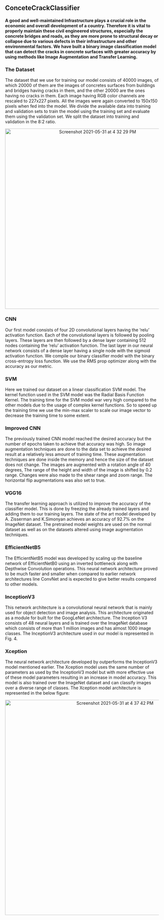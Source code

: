 ## ConceteCrackClassifier

#### A good and well-maintained Infrastructure plays a crucial role in the economic and overall development of a country. Therefore it is vital to properly maintain these civil engineered structures, especially the concrete bridges and roads, as they are more prone to structural decay or collapse due to various defects in their infrastructure and other environmental factors. We have built a binary image classification model that can detect the cracks in concrete surfaces with greater accuracy by using methods like Image Augmentation and Transfer Learning.

### The Dataset

The dataset that we use for training our model consists of 40000 images, of which 20000 of them are the images of concretes surfaces from buildings and bridges having cracks in them, and the other 20000 are the ones having no cracks in them. Each image having RGB color channels are rescaled to 227x227 pixels. All the images were again converted to 150x150 pixels when fed into the model. We divide the available data into training and validation sets to train the model using the training set and evaluate them using the validation set. We split the dataset into training and validation in the 8:2 ratio.

<p align="center">
<img style="display: block; margin: auto;"
<img width="590" alt="Screenshot 2021-05-31 at 4 32 29 PM" src="https://user-images.githubusercontent.com/52974732/120183792-ccc96680-c22d-11eb-8770-579ee4713711.png">
 </p>
 
### CNN
Our first model consists of four 2D convolutional layers having the ‘relu’ activation function. Each of the convolutional layers is followed by pooling layers. These layers are then followed by a dense layer containing 512 nodes containing the ‘relu’ activation function. The last layer in our neural network consists of a dense layer having a single node with the sigmoid activation function. We compile our binary classifier model with the binary cross-entropy loss function. We use the RMS prop optimizer along with the accuracy as our metric.

### SVM
Here we trained our dataset on a linear classification SVM model. The kernel function used in the SVM model was the Radial Basis Function Kernel. The training time for the SVM model war very high compared to the other models due to the usage of complex kernel functions. So to speed up the training time we use the min-max scaler to scale our image vector to decrease the training time to some extent.

### Improved CNN

The previously trained CNN model reached the desired accuracy but the number of epochs taken to achieve that accuracy was high. So image augmentation techniques are done to the data set to achieve the desired result at a relatively less amount of training time. These augmentation techniques are done inside the memory and hence the size of the dataset
does not change. The images are augmented with a rotation angle of 40 degrees, The range of the height and width of the image is shifted by 0.2 range. Changes were also made to the shear range and zoom range. The horizontal flip augmentations was also set to true.

### VGG16
The transfer learning approach is utilized to improve the accuracy of the classifier model. This is done by freezing the already trained layers and adding them to our training layers. The state of the art model developed by A. Zisserman and K.Simonyan  achieves an accuracy of 92.7% on the ImageNet dataset. The pretrained model weights are used on the normal dataset as well as on the datasets altered using image augmentation techniques.

### EfficientNetB5
The EfficientNetB5  model was developed by scaling up the baseline network of EfficientNetB0 using an inverted bottleneck along with Depthwise Convolution operations. This neural network architecture proved to be much faster and smaller when compared to earlier network architectures line ConvNet and is expected to give better results compared to other models.

### InceptionV3
This network architecture is a convolutional neural network that is mainly used for object detection and image analysis. This architecture originated as a module for built for the GoogLeNet architecture. The Inception V3 consists of 48 neural layers and is trained over the ImageNet database which consists of more than 1 million images and has almost 1000 image classes. The InceptionV3 architecture used in our model is represented in Fig. 4.

### Xception

The neural network architecture developed by outperforms the InceptionV3 model mentioned earlier. The Xception model uses the same number of parameters as used by the InceptionV3 model but with more effective use of these model parameters resulting in an increase in model accuracy. This model is also trained over the ImageNet dataset and can classify images over a diverse range of classes. The Xception model architecture is represented in the below figure:

<p align="center">
<img style="display: block; margin: auto;"
<img width="704" alt="Screenshot 2021-05-31 at 4 37 42 PM" src="https://user-images.githubusercontent.com/52974732/120184476-a821be80-c22e-11eb-9d6a-3f4e9a0ccfe8.png">
<p


